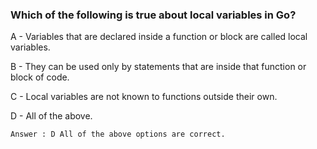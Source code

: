 ### Which of the following is true about local variables in Go?

A - Variables that are declared inside a function or block are called local variables.

B - They can be used only by statements that are inside that function or block of code.

C - Local variables are not known to functions outside their own.

D - All of the above.

`Answer : D
All of the above options are correct.`